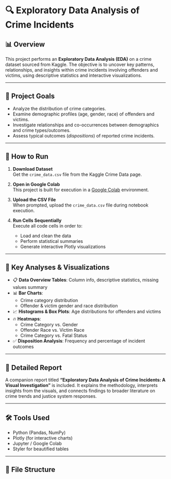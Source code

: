 # 🔍 Exploratory Data Analysis of Crime Incidents

## 📊 Overview
This project performs an **Exploratory Data Analysis (EDA)** on a crime dataset sourced from Kaggle. The objective is to uncover key patterns, relationships, and insights within crime incidents involving offenders and victims, using descriptive statistics and interactive visualizations.

---

## 🎯 Project Goals

- Analyze the distribution of crime categories.
- Examine demographic profiles (age, gender, race) of offenders and victims.
- Investigate relationships and co-occurrences between demographics and crime types/outcomes.
- Assess typical outcomes (*dispositions*) of reported crime incidents.

---

## 🚀 How to Run

1. **Download Dataset**  
   Get the `crime_data.csv` file from the Kaggle Crime Data page.

2. **Open in Google Colab**  
   This project is built for execution in a [Google Colab](https://colab.research.google.com/) environment.

3. **Upload the CSV File**  
   When prompted, upload the `crime_data.csv` file during notebook execution.

4. **Run Cells Sequentially**  
   Execute all code cells in order to:
   - Load and clean the data  
   - Perform statistical summaries  
   - Generate interactive Plotly visualizations

---

## 📌 Key Analyses & Visualizations

- 📋 **Data Overview Tables**: Column info, descriptive statistics, missing values summary  
- 📊 **Bar Charts**:  
  - Crime category distribution  
  - Offender & victim gender and race distribution  
- 📈 **Histograms & Box Plots**: Age distributions for offenders and victims  
- 🔥 **Heatmaps**:  
  - Crime Category vs. Gender  
  - Offender Race vs. Victim Race  
  - Crime Category vs. Fatal Status  
- ✅ **Disposition Analysis**: Frequency and percentage of incident outcomes  

---

## 📘 Detailed Report

A companion report titled **“Exploratory Data Analysis of Crime Incidents: A Visual Investigation”** is included. It explains the methodology, interprets insights from the visuals, and connects findings to broader literature on crime trends and justice system responses.

---

## 🛠 Tools Used

- Python (Pandas, NumPy)
- Plotly (for interactive charts)
- Jupyter / Google Colab
- Styler for beautified tables

---

## 📁 File Structure

